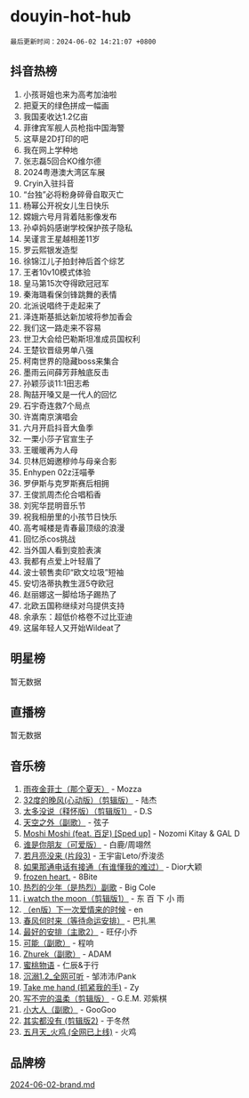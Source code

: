 # douyin-hot-hub

`最后更新时间：2024-06-02 14:21:07 +0800`

## 抖音热榜

1. 小孩哥姐也来为高考加油啦
1. 把夏天的绿色拼成一幅画
1. 我国麦收达1.2亿亩
1. 菲律宾军舰人员枪指中国海警
1. 这草是2D打印的吧
1. 我在网上学种地
1. 张志磊5回合KO维尔德
1. 2024粤港澳大湾区车展
1. Cryin入驻抖音
1. “台独”必将粉身碎骨自取灭亡
1. 杨幂公开祝女儿生日快乐
1. 嫦娥六号月背着陆影像发布
1. 孙卓妈妈感谢学校保护孩子隐私
1. 吴谨言王星越相差11岁
1. 罗云熙银发造型
1. 徐锦江儿子拍封神后首个综艺
1. 王者10v10模式体验
1. 皇马第15次夺得欧冠冠军
1. 秦海璐看保剑锋跳舞的表情
1. 北派说唱终于走起来了
1. 泽连斯基抵达新加坡将参加香会
1. 我们这一路走来不容易
1. 世卫大会给巴勒斯坦准成员国权利
1. 王楚钦晋级男单八强
1. 柯南世界的隐藏boss来集合
1. 墨雨云间薛芳菲触底反击
1. 孙颖莎谈11:1田志希
1. 陶喆开嗓又是一代人的回忆
1. 石宇奇连救7个局点
1. 许嵩南京演唱会
1. 六月开启抖音大鱼季
1. 一栗小莎子官宣生子
1. 王暖暖再为人母
1. 贝林厄姆邀穆帅与母亲合影
1. Enhypen 02z汪喵拳
1. 罗伊斯与克罗斯赛后相拥
1. 王俊凯周杰伦合唱稻香
1. 刘宪华昆明音乐节
1. 祝我相册里的小孩节日快乐
1. 高考喊楼是青春最顶级的浪漫
1. 回忆杀cos挑战
1. 当外国人看到变脸表演
1. 我都有点爱上叶轻眉了
1. 波士顿售卖印“欧文垃圾”短袖
1. 安切洛蒂执教生涯5夺欧冠
1. 赵丽娜这一脚给场子踢热了
1. 北欧五国称继续对乌提供支持
1. 余承东：超低价格卷不过比亚迪
1. 这届年轻人又开始Wildeat了

## 明星榜

暂无数据

## 直播榜

暂无数据

## 音乐榜

1. [雨夜金菲士（那个夏天）](https://sf5-hl-cdn-tos.douyinstatic.com/obj/tos-cn-ve-2774/osPmPLDWQBBE2Z6bftCgYwkFaF4pEYEneXaZQs) - Mozza
1. [32度的晚风(心动版）（剪辑版）](https://sf3-cdn-tos.douyinstatic.com/obj/tos-cn-ve-2774/owNyabsyWdzUulxhoJfK8IBXgp0UMQAHpvGh2B) - 陆杰
1. [太多没说（释怀版）（剪辑版1）](https://sf5-hl-cdn-tos.douyinstatic.com/obj/tos-cn-ve-2774/oEbKIiDC0BA8CJOQHYA6aeCVYeHgckHdntZSDj) - D.S
1. [天空之外（副歌）](https://sf5-hl-cdn-tos.douyinstatic.com/obj/tos-cn-ve-2774/oAYn0BTp8jS8iSyZSHMUWAikyvAWI1c7aiJTr) - 弦子
1. [Moshi Moshi (feat. 百足) [Sped up]](https://sf3-cdn-tos.douyinstatic.com/obj/tos-cn-ve-2774/ocCPFQcXJLeroaIdQLIGAoeeYM3OAUYGDguHXz) - Nozomi Kitay & GAL D
1. [谁是你朋友（可爱版）](https://sf3-cdn-tos.douyinstatic.com/obj/tos-cn-ve-2774/owKjggBwGZexYCjVAIeEFURf1LJTjMDaK6AzKN) - 白鹿/周翊然
1. [若月亮没来 (片段3)](https://sf5-hl-cdn-tos.douyinstatic.com/obj/tos-cn-ve-2774/okfyEUsGW1B1ovJi5JiN9IjvAT2lMwA054GoEB) - 王宇宙Leto/乔浚丞
1. [如果那通电话有接通（有谁懂我的难过）](https://sf5-hl-cdn-tos.douyinstatic.com/obj/tos-cn-ve-2774/ocJeJKhUhAJG8EYZiEFfGFAPkD3beMQ5mwDv1e) - Dior大颖
1. [frozen heart.](https://sf3-cdn-tos.douyinstatic.com/obj/tos-cn-ve-2774/oIIWJfyjIACZA9zQMtnJ6hQQhFC4vhCupoRBsO) - 8Bite
1. [热烈的少年（是热烈）副歌](https://sf5-hl-cdn-tos.douyinstatic.com/obj/tos-cn-ve-2774/owVNI0CLDAUMtSz6TEYvfFBFL4UDFFhLfgK8fa) - Big Cole
1. [i watch the moon（剪辑版1）](https://sf3-cdn-tos.douyinstatic.com/obj/tos-cn-ve-2774/o0I9mSChzHZANMJIEBfkCQzzg6N5WAcVtqft9P) - 东 百 下 小 雨
1. [（en版）下一次爱情来的时候](https://sf5-hl-cdn-tos.douyinstatic.com/obj/tos-cn-ve-2774/owZIscFWHUMFAbrAisiax4ioKVNAKH9jYvbBk) - en
1. [春风何时来（等待命运安排）](https://sf5-hl-cdn-tos.douyinstatic.com/obj/tos-cn-ve-2774/oICBNbD3gelMfB4WgiD1KI2jQtXZE2FgHLwtsl) - 巴扎黑
1. [最好的安排（主歌2）](https://sf5-hl-cdn-tos.douyinstatic.com/obj/tos-cn-ve-2774/oMMZX1DuHpMwgoDztBmZswgQnbCeeANZxBHkFY) - 旺仔小乔
1. [可能（副歌）](https://sf3-cdn-tos.douyinstatic.com/obj/tos-cn-ve-2774/cde1731888894259b333569393c2fb51) - 程响
1. [Zhurek（副歌）](https://sf3-cdn-tos.douyinstatic.com/obj/tos-cn-ve-2774/ooQm8FBZQDlf0btEYgVpCcSCQfrdJGBEKZYBGS) - ADAM
1. [蜜桃物语](https://sf5-hl-cdn-tos.douyinstatic.com/obj/tos-cn-ve-2774/oIhOSCZtIACtYU4XQkngiW9kCBfVD1Fz9IYeqL) - 仁辰&于行
1. [沉溺1.2_全网可听](https://sf5-hl-cdn-tos.douyinstatic.com/obj/tos-cn-ve-2774/ok2QoiBqsWAX9McZmWiI9gAB0EzwD4Xj6yfmtH) - 邹沛沛/Pank
1. [Take me hand (抓紧我的手)](https://sf3-cdn-tos.douyinstatic.com/obj/tos-cn-ve-2774/os8GB2fDQQmJZTmtomg0gHX5fBACiEgcFgEKYg) - Zy
1. [写不完的温柔（剪辑版）](https://sf3-cdn-tos.douyinstatic.com/obj/tos-cn-ve-2774/oYBzzZQJ233GfwkemJJffAIWgeIYrjZfWhHTcG) - G.E.M. 邓紫棋
1. [小大人（副歌）](https://sf5-hl-cdn-tos.douyinstatic.com/obj/tos-cn-ve-2774/oIhaDwehWhLFsVIG7QIICLLazDNGJAGg5geeb4) - GooGoo
1. [其实都没有 (剪辑版2)](https://sf5-hl-cdn-tos.douyinstatic.com/obj/tos-cn-ve-2774/oEBNQenHZtBhxYjGgUDQk0BCHTigQafgFlbQ7k) - 于冬然
1. [五月天_火鸡 (全网已上线)](https://sf5-hl-cdn-tos.douyinstatic.com/obj/tos-cn-ve-2774/oEtOMSQZstjlJ4nfBEgeqN29IbWjkmDBrFtF2C) - 火鸡

## 品牌榜

[2024-06-02-brand.md](2024-06-02-brand.md)
